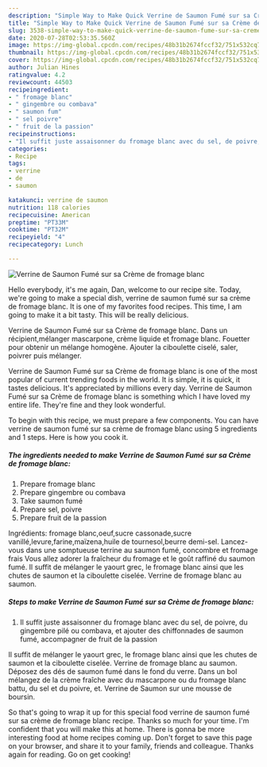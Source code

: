 ```yaml
---
description: "Simple Way to Make Quick Verrine de Saumon Fumé sur sa Crème de fromage blanc"
title: "Simple Way to Make Quick Verrine de Saumon Fumé sur sa Crème de fromage blanc"
slug: 3538-simple-way-to-make-quick-verrine-de-saumon-fume-sur-sa-creme-de-fromage-blanc
date: 2020-07-28T02:53:35.560Z
image: https://img-global.cpcdn.com/recipes/48b31b2674fccf32/751x532cq70/verrine-de-saumon-fume-sur-sa-creme-de-fromage-blanc-photo-principale-de-la-recette.jpg
thumbnail: https://img-global.cpcdn.com/recipes/48b31b2674fccf32/751x532cq70/verrine-de-saumon-fume-sur-sa-creme-de-fromage-blanc-photo-principale-de-la-recette.jpg
cover: https://img-global.cpcdn.com/recipes/48b31b2674fccf32/751x532cq70/verrine-de-saumon-fume-sur-sa-creme-de-fromage-blanc-photo-principale-de-la-recette.jpg
author: Julian Hines
ratingvalue: 4.2
reviewcount: 44503
recipeingredient:
- " fromage blanc"
- " gingembre ou combava"
- " saumon fum"
- " sel poivre"
- " fruit de la passion"
recipeinstructions:
- "Il suffit juste assaisonner du fromage blanc avec du sel, de poivre, du gingembre pilé ou combava, et ajouter des chiffonnades de saumon fumé, accompagner de fruit de la passion"
categories:
- Recipe
tags:
- verrine
- de
- saumon

katakunci: verrine de saumon 
nutrition: 118 calories
recipecuisine: American
preptime: "PT33M"
cooktime: "PT32M"
recipeyield: "4"
recipecategory: Lunch

---
```



![Verrine de Saumon Fumé sur sa Crème de fromage blanc](https://img-global.cpcdn.com/recipes/48b31b2674fccf32/751x532cq70/verrine-de-saumon-fume-sur-sa-creme-de-fromage-blanc-photo-principale-de-la-recette.jpg)

Hello everybody, it's me again, Dan, welcome to our recipe site. Today, we're going to make a special dish, verrine de saumon fumé sur sa crème de fromage blanc. It is one of my favorites food recipes. This time, I am going to make it a bit tasty. This will be really delicious.

Verrine de Saumon Fumé sur sa Crème de fromage blanc. Dans un récipient,mélanger mascarpone, crème liquide et fromage blanc. Fouetter pour obtenir un mélange homogène. Ajouter la ciboulette ciselé, saler, poivrer puis mélanger.

Verrine de Saumon Fumé sur sa Crème de fromage blanc is one of the most popular of current trending foods in the world. It is simple, it is quick, it tastes delicious. It's appreciated by millions every day. Verrine de Saumon Fumé sur sa Crème de fromage blanc is something which I have loved my entire life. They're fine and they look wonderful.


To begin with this recipe, we must prepare a few components. You can have verrine de saumon fumé sur sa crème de fromage blanc using 5 ingredients and 1 steps. Here is how you cook it.

<!--inarticleads1-->

##### The ingredients needed to make Verrine de Saumon Fumé sur sa Crème de fromage blanc:

1. Prepare  fromage blanc
1. Prepare  gingembre ou combava
1. Take  saumon fumé
1. Prepare  sel, poivre
1. Prepare  fruit de la passion


Ingrédients: fromage blanc,oeuf,sucre cassonade,sucre vanillé,levure,farine,maïzena,huile de tournesol,beurre demi-sel. Lancez-vous dans une somptueuse terrine au saumon fumé, concombre et fromage frais Vous allez adorer la fraîcheur du fromage et le goût raffiné du saumon fumé. Il suffit de mélanger le yaourt grec, le fromage blanc ainsi que les chutes de saumon et la ciboulette ciselée. Verrine de fromage blanc au saumon. 

<!--inarticleads2-->

##### Steps to make Verrine de Saumon Fumé sur sa Crème de fromage blanc:

1. Il suffit juste assaisonner du fromage blanc avec du sel, de poivre, du gingembre pilé ou combava, et ajouter des chiffonnades de saumon fumé, accompagner de fruit de la passion


Il suffit de mélanger le yaourt grec, le fromage blanc ainsi que les chutes de saumon et la ciboulette ciselée. Verrine de fromage blanc au saumon. Déposez des dés de saumon fumé dans le fond du verre. Dans un bol mélangez de la crème fraîche avec du mascarpone ou du fromage blanc battu, du sel et du poivre, et. Verrine de Saumon sur une mousse de boursin. 

So that's going to wrap it up for this special food verrine de saumon fumé sur sa crème de fromage blanc recipe. Thanks so much for your time. I'm confident that you will make this at home. There is gonna be more interesting food at home recipes coming up. Don't forget to save this page on your browser, and share it to your family, friends and colleague. Thanks again for reading. Go on get cooking!
